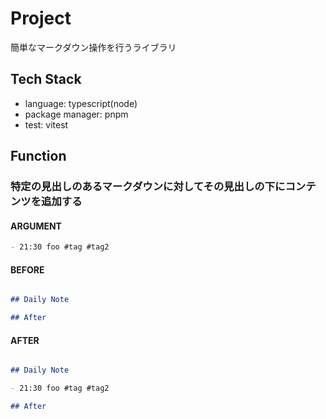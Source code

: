 # Project

簡単なマークダウン操作を行うライブラリ

## Tech Stack

- language: typescript(node)
- package manager: pnpm
- test: vitest

## Function

### 特定の見出しのあるマークダウンに対してその見出しの下にコンテンツを追加する

#### ARGUMENT

```markdown
- 21:30 foo #tag #tag2
```

#### BEFORE

```markdown

## Daily Note

## After

```

#### AFTER

```markdown

## Daily Note

- 21:30 foo #tag #tag2

## After

```

